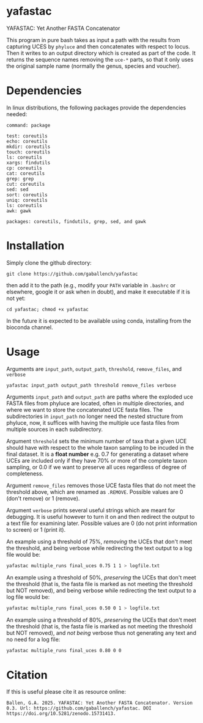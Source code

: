 # yafastac
YAFASTAC: Yet Another FASTA Concatenator

This program in pure bash takes as input a path with the results from capturing UCES by `phyluce` and then concatenates with respect to locus. Then it writes to an output directory which is created as part of the code. It returns the sequence names removing the `uce-*` parts, so that it only uses the original sample name (normally the genus, species and voucher).

# Dependencies

In linux distributions, the following packages provide the dependencies needed:

```
command: package

test: coreutils
echo: coreutils
mkdir: coreutils
touch: coreutils
ls: coreutils
xargs: findutils
cp: coreutils
cat: coreutils
grep: grep
cut: coreutils
sed: sed
sort: coreutils
uniq: coreutils
ls: coreutils
awk: gawk

packages: coreutils, findutils, grep, sed, and gawk
```

# Installation

Simply clone the github directory:

```
git clone https://github.com/gaballench/yafastac
```

then add it to the path (e.g., modify your `PATH` variable in `.bashrc` or elsewhere, google it or ask when in doubt), and make it executable if it is not yet:
```
cd yafastac; chmod +x yafastac
```

In the future it is expected to be available using conda, installing from the bioconda channel.

# Usage

Arguments are `input_path`, `output_path`, `threshold`, `remove_files`, and `verbose`

```
yafastac input_path output_path threshold remove_files verbose
```

Arguments `input_path` and `output_path` are paths where the exploded uce FASTA files from phyluce are located, often in multiple directories, and where we want to store the concatenated UCE fasta files. The subdirectories in `input_path` no longer need the nested structure from phyluce, now, it suffices with having the multiple uce fasta files from multiple sources in each subdirectory.

Argument `threshold` sets the minimum number of taxa that a given UCE should have with respect to the whole taxon sampling to be incuded in the final dataset. It is a **float number** e.g. 0.7 for generating a dataset where UCEs are included only if they have 70% or more of the complete taxon sampling, or 0.0 if we want to preserve all uces regardless of degree of completeness.

Argument `remove_files` removes those UCE fasta files that do not meet the threshold above, which are renamed as `.REMOVE`. Possible values are 0 (don't remove) or 1 (remove).

Argument `verbose` prints several useful strings which are meant for debugging. It is useful however to turn it on and then redirect the output to a text file for examining later. Possible values are 0 (do not print information to screen) or 1 (print it).

An example using a threshold of 75%, _removing_ the UCEs that don't meet the threshold, and being verbose while redirecting the text output to a log file would be:

```bash
yafastac multiple_runs final_uces 0.75 1 1 > logfile.txt
```

An example using a threshold of 50%, _preserving_ the UCEs that don't meet the threshold (that is, the fasta file is marked as not meeting the threshold but NOT removed), and being verbose while redirecting the text output to a log file would be:

```bash
yafastac multiple_runs final_uces 0.50 0 1 > logfile.txt
```

An example using a threshold of 80%, _preserving_ the UCEs that don't meet the threshold (that is, the fasta file is marked as not meeting the threshold but NOT removed), and _not being_ verbose thus not generating any text and no need for a log file:

```bash
yafastac multiple_runs final_uces 0.80 0 0
```

# Citation

If this is useful please cite it as resource online:

```
Ballen, G.A. 2025. YAFASTAC: Yet Another FASTA Concatenator. Version 0.3. Url: https://github.com/gaballench/yafastac. DOI https://doi.org/10.5281/zenodo.15731413.
```
